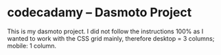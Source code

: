 # codecadamy – Dasmoto Project #
This is my dasmoto project. I did not follow the instructions 100% as I wanted to work with the CSS grid mainly, therefore desktop = 3 columns; mobile: 1 column.
